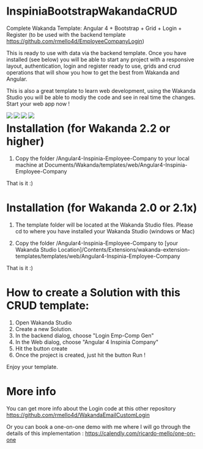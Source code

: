 # InspiniaBootstrapWakandaCRUD
Complete Wakanda Template: Angular 4 + Bootstrap + Grid + Login + Register (to be used with the backend template https://github.com/rmello4d/EmployeeCompanyLogin)

This is ready to use with data via the backend template. Once you have installed (see below) you will be able to start any project with a responsive layout, authentication, login and register ready to use, grids and crud operations that will show you how to get the best from Wakanda and Angular. 

This is also a great template to learn web development, using the Wakanda Studio you will be able to modiy the code and see in real time the changes. Start your web app now !


<a href="url"><img src="https://github.com/rmello4d/InspiniaBootstrapWakandaCRUD/blob/master/login.png" align="left"></a>
<a href="url"><img src="https://github.com/rmello4d/InspiniaBootstrapWakandaCRUD/blob/master/register.png" align="left"></a>
<a href="url"><img src="https://github.com/rmello4d/InspiniaBootstrapWakandaCRUD/blob/master/employees.png" align="left"></a>
<a href="url"><img src="https://github.com/rmello4d/InspiniaBootstrapWakandaCRUD/blob/master/crud.png" align="left"></a>



# Installation (for Wakanda 2.2 or higher)

1. Copy the folder /Angular4-Inspinia-Employee-Company to your local machine at Documents/Wakanda/templates/web/Angular4-Inspinia-Employee-Company

That is it :) 



# Installation (for Wakanda 2.0 or 2.1x)

1. The template folder will be located at the Wakanda Studio files. Please cd to where you have installed your Wakanda Studio (windows or Mac)

2. Copy the folder /Angular4-Inspinia-Employee-Company to 
[your Wakanda Studio Location]/Contents/Extensions/wakanda-extension-templates/templates/web/Angular4-Inspinia-Employee-Company

That is it :) 



# How to create a Solution with this CRUD template:

1. Open Wakanda Studio
2. Create a new Solution. 
3. In the backend dialog, choose "Login Emp-Comp Gen"
4. In the Web dialog, choose "Angular 4 Inspinia Company" 
5. Hit the button create
6. Once the project is created, just hit the button Run ! 

Enjoy your template. 


# More info
You can get more info about the Login code at this other repository https://github.com/rmello4d/WakandaEmailCustomLogin

Or you can book a one-on-one demo with me where I will go through the details of this implementation : https://calendly.com/ricardo-mello/one-on-one
